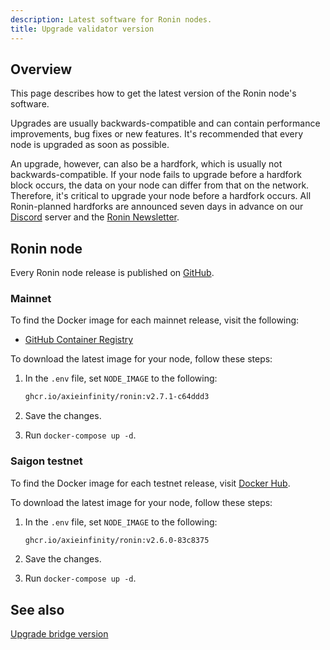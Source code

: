 ```yaml
---
description: Latest software for Ronin nodes.
title: Upgrade validator version
---
```


## Overview

This page describes how to get the latest version of the Ronin node's software.

Upgrades are usually backwards-compatible and can contain performance
improvements, bug fixes or new features. It's recommended that every node is
upgraded as soon as possible.

An upgrade, however, can also be a hardfork, which is usually not
backwards-compatible. If your node fails to upgrade before a hardfork block
occurs, the data on your node can differ from that on the network. Therefore,
it's critical to upgrade your node before a hardfork occurs. All Ronin-planned
hardforks are announced seven days in advance on our
[Discord](https://discord.gg/roninnetwork) server and the
[Ronin Newsletter](https://blog.roninchain.com).

## Ronin node

Every Ronin node release is published on
[GitHub](https://github.com/axieinfinity/ronin/releases).

### Mainnet

To find the Docker image for each mainnet release, visit the following:

* [GitHub Container Registry](https://github.com/axieinfinity/ronin/pkgs/container/ronin)

To download the latest image for your node, follow these steps:

1. In the `.env` file, set `NODE_IMAGE` to the following:

    ```bash
    ghcr.io/axieinfinity/ronin:v2.7.1-c64ddd3
    ```

2. Save the changes.
3. Run `docker-compose up -d`.

### Saigon testnet

To find the Docker image for each testnet release, visit
[Docker Hub](https://hub.docker.com/r/axieinfinity/ronin-testnet/tags).

To download the latest image for your node, follow these steps:

1. In the `.env` file, set `NODE_IMAGE` to the following:

    ```bash
    ghcr.io/axieinfinity/ronin:v2.6.0-83c8375
    ```

2. Save the changes.
3. Run `docker-compose up -d`.

## See also

[Upgrade bridge version](./../../bridge-operators/setup/upgrade-bridge.md)

